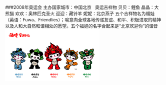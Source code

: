 ###2008年奥运会
主办国家城市：中国北京
&nbsp;
奥运吉祥物
贝贝：鲤鱼
晶晶：大熊猫
欢欢：奥林匹克圣火
迎迎：藏铃羊
妮妮：北京燕子
五个吉祥物名为福娃（英语：Fuwa、Friendlies）；喻意向全球各地传递友谊、和平、积极进取的精神以及人和大自然和谐相处的愿望。五个福娃的名字合起来是“北京欢迎你”的谐音
![](images/2008.png)
